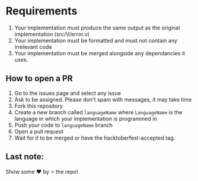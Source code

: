 # Requirements
1. Your implementation must produce the same output as the original implementation (src/V/error.v)
2. Your implementation must be formatted and must not contain any irrelevant code
3. Your implementation must be merged alongside any dependancies it uses.

## How to open a PR
1. Go to the issues page and select any issue
2. Ask to be assigned. Please don't spam with messages, it may take time
3. Fork this repository
4. Create a new branch called `languageName` where `LanguageName` is the language in which your implementation is programmed in
5. Push your code to `languageName` branch
6. Open a pull request
7. Wait for it to be merged or have the hacktoberfest-accepted tag.

## Last note:
Show some ❤️ by ⭐ the repo!
